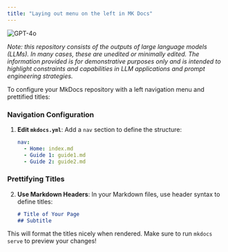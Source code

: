 ```yaml
---
title: "Laying out menu on the left in MK Docs"
---
```

![GPT-4o](https://img.shields.io/badge/GPT--4o-3333FF?style=for-the-badge&logo=openai&logoColor=white)



*Note: this repository consists of the outputs of large language models (LLMs). In many cases, these are unedited or minimally edited. The information provided is for demonstrative purposes only and is intended to highlight constraints and capabilities in LLM applications and prompt engineering strategies.*


To configure your MkDocs repository with a left navigation menu and prettified titles:

### Navigation Configuration
1. **Edit `mkdocs.yml`**: 
   Add a `nav` section to define the structure:
   ```yaml
   nav:
     - Home: index.md
     - Guide 1: guide1.md
     - Guide 2: guide2.md
   ```

### Prettifying Titles
2. **Use Markdown Headers**: In your Markdown files, use header syntax to define titles:
   ```markdown
   # Title of Your Page
   ## Subtitle
   ```

This will format the titles nicely when rendered. Make sure to run `mkdocs serve` to preview your changes!